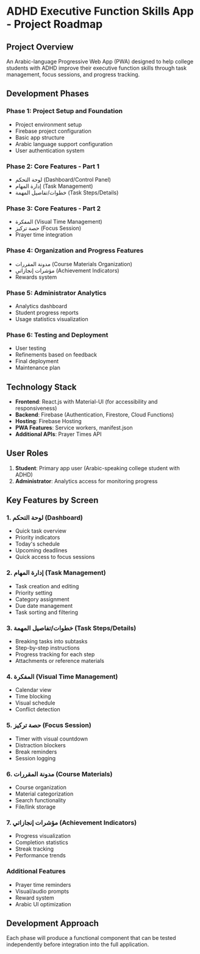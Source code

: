 # ADHD Executive Function Skills App - Project Roadmap

## Project Overview
An Arabic-language Progressive Web App (PWA) designed to help college students with ADHD improve their executive function skills through task management, focus sessions, and progress tracking.

## Development Phases

### Phase 1: Project Setup and Foundation
- Project environment setup
- Firebase project configuration
- Basic app structure
- Arabic language support configuration
- User authentication system

### Phase 2: Core Features - Part 1
- لوحة التحكم (Dashboard/Control Panel)
- إدارة المهام (Task Management)
- خطوات/تفاصيل المهمة (Task Steps/Details)

### Phase 3: Core Features - Part 2
- المفكرة (Visual Time Management)
- حصة تركيز (Focus Session)
- Prayer time integration

### Phase 4: Organization and Progress Features
- مدونة المقررات (Course Materials Organization)
- مؤشرات إنجازاتي (Achievement Indicators)
- Rewards system

### Phase 5: Administrator Analytics
- Analytics dashboard
- Student progress reports
- Usage statistics visualization

### Phase 6: Testing and Deployment
- User testing
- Refinements based on feedback
- Final deployment
- Maintenance plan

## Technology Stack
- **Frontend**: React.js with Material-UI (for accessibility and responsiveness)
- **Backend**: Firebase (Authentication, Firestore, Cloud Functions)
- **Hosting**: Firebase Hosting
- **PWA Features**: Service workers, manifest.json
- **Additional APIs**: Prayer Times API

## User Roles
1. **Student**: Primary app user (Arabic-speaking college student with ADHD)
2. **Administrator**: Analytics access for monitoring progress

## Key Features by Screen

### 1. لوحة التحكم (Dashboard)
- Quick task overview
- Priority indicators
- Today's schedule
- Upcoming deadlines
- Quick access to focus sessions

### 2. إدارة المهام (Task Management)
- Task creation and editing
- Priority setting
- Category assignment
- Due date management
- Task sorting and filtering

### 3. خطوات/تفاصيل المهمة (Task Steps/Details)
- Breaking tasks into subtasks
- Step-by-step instructions
- Progress tracking for each step
- Attachments or reference materials

### 4. المفكرة (Visual Time Management)
- Calendar view
- Time blocking
- Visual schedule
- Conflict detection

### 5. حصة تركيز (Focus Session)
- Timer with visual countdown
- Distraction blockers
- Break reminders
- Session logging

### 6. مدونة المقررات (Course Materials)
- Course organization
- Material categorization
- Search functionality
- File/link storage

### 7. مؤشرات إنجازاتي (Achievement Indicators)
- Progress visualization
- Completion statistics
- Streak tracking
- Performance trends

### Additional Features
- Prayer time reminders
- Visual/audio prompts
- Reward system
- Arabic UI optimization

## Development Approach
Each phase will produce a functional component that can be tested independently before integration into the full application.
